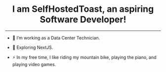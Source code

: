 <div align="center">
    <h1> I am SelfHostedToast, an aspiring Software Developer! </h1>
</div>
<div align="center">
<!--     // Insert Picture Here -->
</div>

---

- :telescope: I’m working as a Data Center Technician.

- :seedling: Exploring NextJS.

- :zap: In my free time, I like riding my mountain bike, playing the piano, and playing video games.
